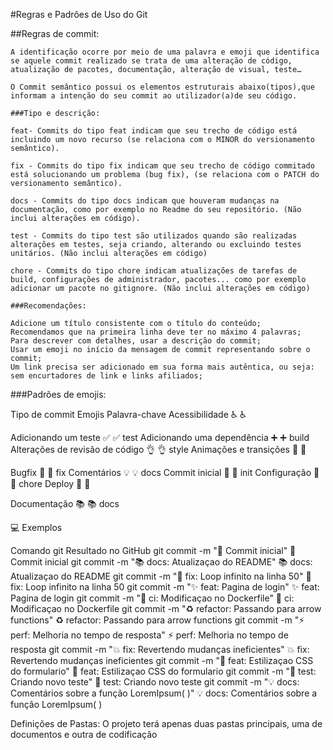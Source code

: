 #Regras e Padrões de Uso do Git

##Regras de commit:

```
A identificação ocorre por meio de uma palavra e emoji que identifica se aquele commit realizado se trata de uma alteração de código, atualização de pacotes, documentação, alteração de visual, teste…

O Commit semântico possui os elementos estruturais abaixo(tipos),que informam a intenção do seu commit ao utilizador(a)de seu código.
```
````
###Tipo e descrição:
````
``````````
feat- Commits do tipo feat indicam que seu trecho de código está incluindo um novo recurso (se relaciona com o MINOR do versionamento semântico).

fix - Commits do tipo fix indicam que seu trecho de código commitado está solucionando um problema (bug fix), (se relaciona com o PATCH do versionamento semântico).

docs - Commits do tipo docs indicam que houveram mudanças na documentação, como por exemplo no Readme do seu repositório. (Não inclui alterações em código).

test - Commits do tipo test são utilizados quando são realizadas alterações em testes, seja criando, alterando ou excluindo testes unitários. (Não inclui alterações em código)

chore - Commits do tipo chore indicam atualizações de tarefas de build, configurações de administrador, pacotes... como por exemplo adicionar um pacote no gitignore. (Não inclui alterações em código)
``````````
```
###Recomendações:
```

``````
Adicione um título consistente com o título do conteúdo;
Recomendamos que na primeira linha deve ter no máximo 4 palavras;
Para descrever com detalhes, usar a descrição do commit;
Usar um emoji no início da mensagem de commit representando sobre o commit;
Um link precisa ser adicionado em sua forma mais autêntica, ou seja: sem encurtadores de link e links afiliados;
``````

###Padrões de emojis:


Tipo de commit
Emojis
Palavra-chave
Acessibilidade
♿ :wheelchair:


Adicionando um teste
✅ :white_check_mark:
test
Adicionando uma dependência
➕ :heavy_plus_sign:
build
Alterações de revisão de código
👌 :ok_hand:
style
Animações e transições
💫 :dizzy:


Bugfix
🐛 :bug:
fix
Comentários
💡 :bulb:
docs
Commit inicial
🎉 :tada:
init
Configuração
🔧 :wrench:
chore
Deploy
🚀 :rocket:


Documentação
📚 :books:
docs



	
💻 Exemplos


 
Comando git
Resultado no GitHub
git commit -m ":tada: Commit inicial"
🎉 Commit inicial
git commit -m ":books: docs: Atualizaçao do README"
📚 docs: Atualizaçao do README
git commit -m ":bug: fix: Loop infinito na linha 50"
🐛 fix: Loop infinito na linha 50
git commit -m ":sparkles: feat: Pagina de login"
✨ feat: Pagina de login
git commit -m ":bricks: ci: Modificaçao no Dockerfile"
🧱 ci: Modificaçao no Dockerfile
git commit -m ":recycle: refactor: Passando para arrow functions"
♻️ refactor: Passando para arrow functions
git commit -m ":zap: perf: Melhoria no tempo de resposta"
⚡ perf: Melhoria no tempo de resposta
git commit -m ":boom: fix: Revertendo mudanças ineficientes"
💥 fix: Revertendo mudanças ineficientes
git commit -m ":lipstick: feat: Estilizaçao CSS do formulario"
💄 feat: Estilizaçao CSS do formulario
git commit -m ":test_tube: test: Criando novo teste"
🧪 test: Criando novo teste
git commit -m ":bulb: docs: Comentários sobre a função LoremIpsum( )"
💡 docs: Comentários sobre a função LoremIpsum( )



Definições de Pastas:
O projeto terá apenas duas pastas principais, uma de documentos e outra de codificação
